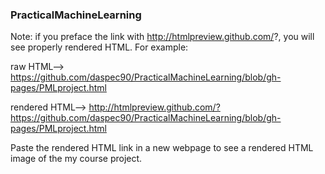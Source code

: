 ### PracticalMachineLearning
Note: if you preface the link with http://htmlpreview.github.com/?, you will see properly rendered HTML.
For example:

raw HTML--> https://github.com/daspec90/PracticalMachineLearning/blob/gh-pages/PMLproject.html

rendered HTML--> http://htmlpreview.github.com/?https://github.com/daspec90/PracticalMachineLearning/blob/gh-pages/PMLproject.html

Paste the rendered HTML link in a new webpage to see a rendered HTML image of the my course project.

